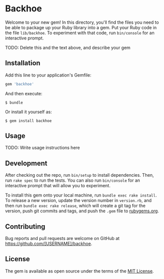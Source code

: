 # Backhoe

Welcome to your new gem! In this directory, you'll find the files you need to be able to package up your Ruby library into a gem. Put your Ruby code in the file `lib/backhoe`. To experiment with that code, run `bin/console` for an interactive prompt.

TODO: Delete this and the text above, and describe your gem

## Installation

Add this line to your application's Gemfile:

```ruby
gem 'backhoe'
```

And then execute:

    $ bundle

Or install it yourself as:

    $ gem install backhoe

## Usage

TODO: Write usage instructions here

## Development

After checking out the repo, run `bin/setup` to install dependencies. Then, run `rake spec` to run the tests. You can also run `bin/console` for an interactive prompt that will allow you to experiment.

To install this gem onto your local machine, run `bundle exec rake install`. To release a new version, update the version number in `version.rb`, and then run `bundle exec rake release`, which will create a git tag for the version, push git commits and tags, and push the `.gem` file to [rubygems.org](https://rubygems.org).

## Contributing

Bug reports and pull requests are welcome on GitHub at https://github.com/[USERNAME]/backhoe.

## License

The gem is available as open source under the terms of the [MIT License](https://opensource.org/licenses/MIT).
